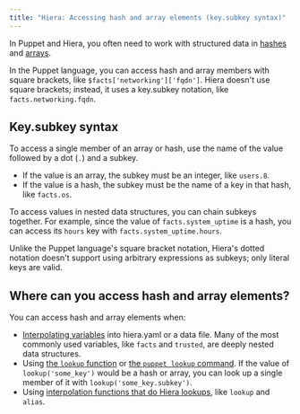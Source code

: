 ```yaml
---
title: "Hiera: Accessing hash and array elements (key.subkey syntax)"
---
```


[hashes]: todo
[arrays]: todo
[interpolation]: todo
[lookup_function]: todo
[lookup_command]: todo
[interpolation_functions]: todo


In Puppet and Hiera, you often need to work with structured data in [hashes][] and [arrays][].

In the Puppet language, you can access hash and array members with square brackets, like `$facts['networking']['fqdn']`. Hiera doesn't use square brackets; instead, it uses a key.subkey notation, like `facts.networking.fqdn`.

## Key.subkey syntax

To access a single member of an array or hash, use the name of the value followed by a dot (`.`) and a subkey.

* If the value is an array, the subkey must be an integer, like `users.8`.
* If the value is a hash, the subkey must be the name of a key in that hash, like `facts.os`.

To access values in nested data structures, you can chain subkeys together. For example, since the value of `facts.system_uptime` is a hash, you can access its `hours` key with `facts.system_uptime.hours`.

Unlike the Puppet language's square bracket notation, Hiera's dotted notation doesn't support using arbitrary expressions as subkeys; only literal keys are valid.

## Where can you access hash and array elements?

You can access hash and array elements when:

* [Interpolating variables][interpolation] into hiera.yaml or a data file. Many of the most commonly used variables, like `facts` and `trusted`, are deeply nested data structures.
* Using [the `lookup` function][lookup_function] or [the `puppet lookup` command][lookup_command]. If the value of `lookup('some_key')` would be a hash or array, you can look up a single member of it with `lookup('some_key.subkey')`.
* Using [interpolation functions that do Hiera lookups][interpolation_functions], like `lookup` and `alias`.
